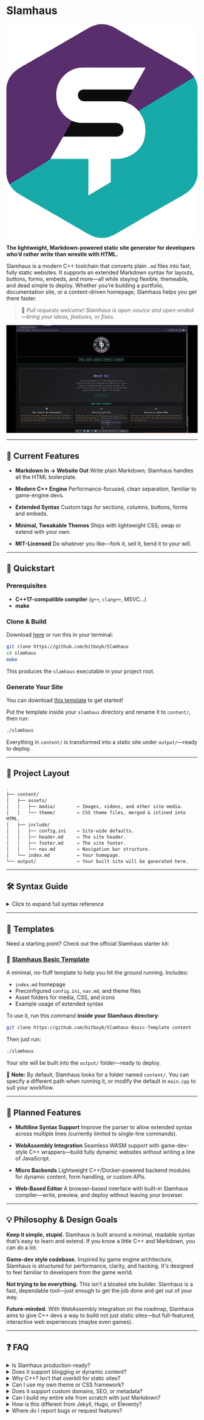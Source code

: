 # Slamhaus

![Slamhaus Logo](slamhaus-logo.png)

**The lightweight, Markdown-powered static site generator for developers who’d rather write than wrestle with HTML.**

Slamhaus is a modern C++ toolchain that converts plain `.md` files into fast, fully static websites. It supports an extended Markdown syntax for layouts, buttons, forms, embeds, and more—all while staying flexible, themeable, and dead simple to deploy. Whether you’re building a portfolio, documentation site, or a content-driven homepage, Slamhaus helps you get there faster.

> 💬 *Pull requests welcome! Slamhaus is open-source and open-ended—bring your ideas, features, or fixes.*

![Slamahus Demo](demo.gif)

---

## 🎨 Current Features

* **Markdown In → Website Out**
  Write plain Markdown; Slamhaus handles all the HTML boilerplate.

* **Modern C++ Engine**
  Performance-focused, clean separation, familiar to game-engine devs.

* **Extended Syntax**
  Custom tags for sections, columns, buttons, forms and embeds.

* **Minimal, Tweakable Themes**
  Ships with lightweight CSS; swap or extend with your own.

* **MIT-Licensed**
  Do whatever you like—fork it, sell it, bend it to your will.

---

## 🚀 Quickstart

### Prerequisites

* **C++17-compatible compiler** (`g++`, `clang++`, MSVC…)
* **make**

### Clone & Build

Download [here](https://github.com/bitboyb/Slamhaus) or run this in your terminal:

```bash
git clone https://github.com/bitboyb/Slamhaus
cd slamhaus
make
```

This produces the `slamhaus` executable in your project root.

### Generate Your Site

You can download [this template](https://github.com/bitboyb/Slamhaus-Basic-Template) to get started!

Put the template inside your `slamhaus` directory and rename it to `content/`, then run:

```bash
./slamhaus
```

Everything in `content/` is transformed into a static site under `output/`—ready to deploy.

---

## 📂 Project Layout

```text
.
├── content/  
│   ├── assets/  
│   │   ├── media/        ← Images, videos, and other site media.
│   │   └── theme/        ← CSS theme files, merged & inlined into HTML.
│   ├── include/  
│   │   ├── config.ini    ← Site-wide defaults. 
│   │   ├── header.md     ← The site header. 
│   │   ├── footer.md     ← The site footer. 
│   │   └── nav.md        ← Navigation bar structure.
│   └── index.md          ← Your homepage.
└── output/               ← Your built site will be generated here.

```

---

## 🛠 Syntax Guide

<details>
<summary>Click to expand full syntax reference</summary>

### Basic Markdown

```markdown
# Heading 1
## Heading 2
- Bullet list
1. Numbered list
**Bold**, *Italic*, ***BoldItalic***
[Link text](page.md)
```

### Sections & Columns

```markdown
:section[align:center](#about)
### About Slamhaus
:/section
```

```markdown
:column[size:3](#features)
:column[left]()   Left column content
:column[middle]() Middle column content
:column[right]()  Right column content
:/column
```

### Images with Styling & Links

```markdown
![width:"100%"height:"300px"](assets/awesome.jpg)
![width:"50%"link:"https://example.com"](assets/logo.png)
```

### Video, Audio, SVG, iFrame

```markdown
!video[width:100% height:350px](assets/demo.mp4)
!audio[controls loop](assets/sample.mp3)
!svg[width:"64" height:"64"](assets/icon.svg)
!iframe[https://www.youtube.com/embed/dQw4w9WgXcQ]()
```

### Code Blocks

````markdown
```cpp
#include <iostream>
int main() { std::cout<<"Hello!"; }
```
````

### Tables

```
| Feature     | Supported |
| ----------- | --------- |
| Images      | ✅        |
| Video       | ✅        |
| Audio       | ✅        |
| SVG         | ✅        |
| iFrame      | ✅        |
| Code Blocks | ✅        |
```

### 🔘 Interactive Buttons

```markdown
?button[action:"mailto:hi@example.com" text:"Email Us"](#email-btn)
?button[action:"/contact" text:"Contact"](#contact-btn)
?button[action:"https://example.com" text:"Visit Site"](#visit-btn)
?button[action:"myCustomFunction" text:"Run Script"](#script-btn)
```

### 📝 Forms & Inputs

```markdown
?form[action:"https://formsubmit.co/you@example.com":method:"post"](#contact-form)

?input[type:"email":name:"email":placeholder:"Your Email":required:""](#email)
?input[type:"text": name:"name": placeholder:"Your Name":required:""](#name)
?textarea[name:"message":placeholder:"Message":rows:"6":required:""](#message)

?button[text:"Send"](#send-btn)

?/form
```

### 🔍 Page & Site Metadata

```markdown
$page[title:"Home"description:"Slamhaus homepage"keywords:"markdown, static site"]()
$site[title:"Slamhaus"url:"https://slamhaus.dev"favicon:"/assets/icons/favicon.ico"]()
```

</details>

---

## 📁 Templates

Need a starting point? Check out the official Slamhaus starter kit:

### 🧱 [Slamhaus Basic Template](https://github.com/bitboyb/Slamhaus-Basic-Template)

A minimal, no-fluff template to help you hit the ground running. Includes:

* `index.md` homepage
* Preconfigured `config.ini`, `nav.md`, and theme files
* Asset folders for media, CSS, and icons
* Example usage of extended syntax

To use it, run this command **inside your Slamhaus directory**:

```bash
git clone https://github.com/bitboyb/Slamhaus-Basic-Template content
```

Then just run:

```bash
./slamhaus
```

Your site will be built into the `output/` folder—ready to deploy.

📌 **Note:** By default, Slamhaus looks for a folder named `content/`. You can specify a different path when running it, or modify the default in `main.cpp` to suit your workflow.

---


## 🧭 Planned Features

* **Multiline Syntax Support**
  Improve the parser to allow extended syntax across multiple lines (currently limited to single-line commands).

* **WebAssembly Integration**
  Seamless WASM support with game-dev-style C++ wrappers—build fully dynamic websites without writing a line of JavaScript.

* **Micro Backends**
  Lightweight C++/Docker-powered backend modules for dynamic content, form handling, or custom APIs.

* **Web-Based Editor**
  A browser-based interface with built-in Slamhaus compiler—write, preview, and deploy without leaving your browser.

---

## 💡 Philosophy & Design Goals

**Keep it simple, stupid.**
Slamhaus is built around a minimal, readable syntax that’s easy to learn and extend. If you know a little C++ and Markdown, you can do a lot.

**Game-dev style codebase.**
Inspired by game engine architecture, Slamhaus is structured for performance, clarity, and hacking. It's designed to feel familiar to developers from the game world.

**Not trying to be everything.**
This isn’t a bloated site builder. Slamhaus is a fast, dependable tool—just enough to get the job done and get out of your way.

**Future-minded.**
With WebAssembly integration on the roadmap, Slamhaus aims to give C++ devs a way to build not just static sites—but full-featured, interactive web experiences (maybe even games).

---


## ❓ FAQ

<details>
<summary>Is Slamhaus production-ready?</summary>

Slamhaus is stable for static sites and lightweight personal projects. It's still evolving, so you may encounter edge cases. Contributions and bug reports are welcome!

</details>

<details>
<summary>Does it support blogging or dynamic content?</summary>

It’s primarily for static content, but dynamic functionality is on the roadmap via WebAssembly and micro backends.

</details>

<details>
<summary>Why C++? Isn’t that overkill for static sites?</summary>

Maybe! But C++ offers blazing speed, full control, and a familiar codebase for game and engine developers. Plus, it’s fun.

</details>

<details>
<summary>Can I use my own theme or CSS framework?</summary>

Absolutely. Slamhaus ships with a minimal theme, but you can override or extend styles with your own CSS.

</details>

<details>
<summary>Does it support custom domains, SEO, or metadata?</summary>

Yes. Use `$site[]` and `$page[]` tags to define titles, descriptions, keywords, favicons, and more.

</details>

<details>
<summary>Can I build my entire site from scratch with just Markdown?</summary>

Yes. Slamhaus is designed so you never need to touch HTML—unless you want to.

</details>

<details>
<summary>How is this different from Jekyll, Hugo, or Eleventy?</summary>

Slamhaus is built in C++, supports custom Markdown syntax, and is intentionally minimal. It doesn’t use JavaScript or templating engines—just Markdown and your creativity.

</details>

<details>
<summary>Where do I report bugs or request features?</summary>

Feel free to open an [issue](https://github.com/bitboyb/Slamhaus/issues), or better yet—submit a pull request!

</details>
